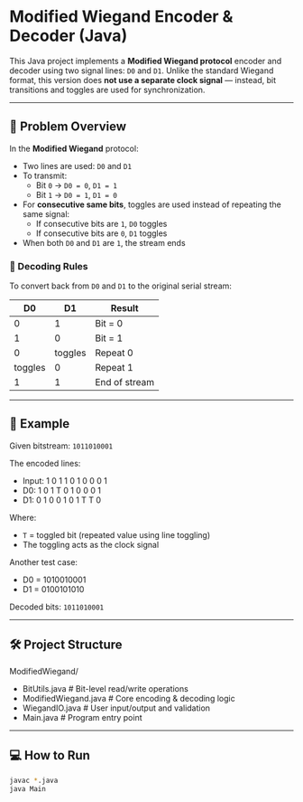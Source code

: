 # Modified Wiegand Encoder & Decoder (Java)

This Java project implements a **Modified Wiegand protocol** encoder and decoder using two signal lines: `D0` and `D1`. Unlike the standard Wiegand format, this version does **not use a separate clock signal** — instead, bit transitions and toggles are used for synchronization.

---

## 📘 Problem Overview

In the **Modified Wiegand** protocol:
- Two lines are used: `D0` and `D1`
- To transmit:
  - Bit `0` → `D0 = 0`, `D1 = 1`
  - Bit `1` → `D0 = 1`, `D1 = 0`
- For **consecutive same bits**, toggles are used instead of repeating the same signal:
  - If consecutive bits are `1`, `D0` toggles
  - If consecutive bits are `0`, `D1` toggles
- When both `D0` and `D1` are `1`, the stream ends

### 🧮 Decoding Rules

To convert back from `D0` and `D1` to the original serial stream:

| D0 | D1 | Result        |
|----|----|---------------|
| 0  | 1  | Bit = 0       |
| 1  | 0  | Bit = 1       |
| 0  | toggles | Repeat 0 |
| toggles | 0 | Repeat 1  |
| 1  | 1  | End of stream |

---

## 📌 Example

Given bitstream: `1011010001`

The encoded lines:
- Input: 1 0 1 1 0 1 0 0 0 1
- D0:    1 0 1 T 0 1 0 0 0 1
- D1:    0 1 0 0 1 0 1 T T 0

Where:
- `T` = toggled bit (repeated value using line toggling)
- The toggling acts as the clock signal

Another test case:
- D0 = 1010010001
- D1 = 0100101010

Decoded bits: `1011010001`

---

## 🛠️ Project Structure

ModifiedWiegand/
- BitUtils.java        # Bit-level read/write operations  
- ModifiedWiegand.java # Core encoding & decoding logic  
- WiegandIO.java       # User input/output and validation  
- Main.java            # Program entry point  

---

## 💻 How to Run

```bash
javac *.java
java Main



